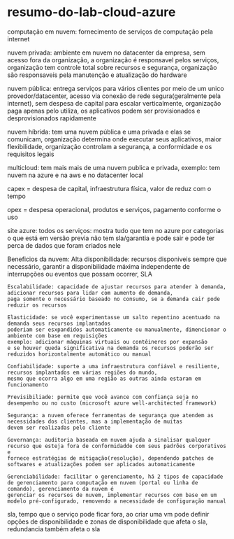 # resumo-do-lab-cloud-azure

computação em nuvem: fornecimento de serviços de computação pela internet

nuvem privada: ambiente em nuvem no datacenter da empresa, sem acesso fora da organização, 
a organização é responsavel pelos serviços, organização tem controle total sobre recursos e segurança,
organização são responsaveis pela manutenção e atualização do hardware

nuvem pública: entrega serviços para vários clientes por meio de um unico provedor/datacenter,
acesso via conexão de rede segura(geralmente pela internet), 
sem despesa de capital para escalar verticalmente, organização paga apenas pelo utiliza,
os aplicativos podem ser provisionados e desprovisionados rapidamente

nuvem híbrida: tem uma nuvem pública e uma privada e elas se comunicam, organização determina 
onde executar seus aplicativos, maior flexibilidade, organização controlam a segurança, a conformidade
e os requisitos legais

multicloud: tem mais mais de uma nuvem publica e privada,
exemplo: tem nuvem na azure e na aws e no datacenter local

capex = despesa de capital, infraestrutura física, valor de reduz com o tempo

opex = despesa operacional, produtos e serviços, pagamento conforme o uso

site azure:
todos os serviços: mostra tudo que tem no azure por categorias
o que está em versão previa não tem sla/garantia e pode sair e pode ter perca de dados que foram criados nele

Beneficios da nuvem:
    Alta disponibilidade: recursos disponiveis sempre que necessário, 
    garantir a disponibilidade máxima independente de interrupções ou eventos que possam ocorrer, SLA

    Escalabilidade: capacidade de ajustar recursos para atender à demanda, adicionar recursos para lidar com aumento de demanda,
    paga somente o necessário baseado no consumo, se a demanda cair pode reduzir os recursos

    Elasticidade: se você experimentasse um salto repentino acentuado na demanda seus recursos implantados
    poderiam ser esxpandidos automaticamente ou manualmente, dimencionar o ambiente com base em requisições
    exemplo: adicionar máquinas virtuais ou contêineres por expansão
    e se houver queda significativa na demanda os recursos poderão ser reduzidos horizontalmente automático ou manual

    Confiabilidade: suporte a uma infraestrutura confiável e resiliente, recursos implantados em várias regiões do mundo, 
    mesmo que ocorra algo em uma região as outras ainda estaram em funcionamento

    Previsibiliade: permite que você avance com confiança seja no desempenho ou no custo (microsoft azure well-architected framework)

    Segurança: a nuvem oferece ferramentas de segurança que atendem as necessidades dos clientes, mas a implementação de muitas
    devem ser realizadas pelo cliente

    Governança: auditoria baseada em nuvem ajuda a sinalisar qualquer recurso que esteja fora de conformidadde com seus padrões corporativos e
    fornece estratégias de mitigação(resolução), dependendo patches de softwares e atualizações podem ser aplicados automaticamente

    Gerenciabilidade: facilitar o gerenciamento, há 2 tipos de capacidade de gerenciamento para computação em nuvem (portal ou linha de comando), gerenciamento da nuvem é 
    gerenciar os recursos de nuvem, implementar recursos com base em um modelo pré-configurado, removendo a necessidade de configuração manual


sla, tempo que o serviço pode ficar fora, ao criar uma vm pode definir opções de disponibilidade e zonas de disponibilidade que afeta o sla, redundancia também afeta o sla
